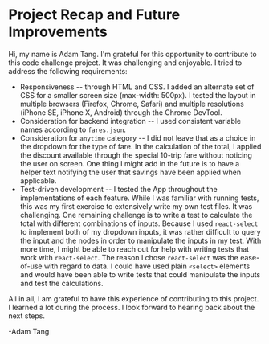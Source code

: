 Project Recap and Future Improvements
=======

Hi, my name is Adam Tang. I'm grateful for this opportunity to contribute to
this code challenge project. It was challenging and enjoyable. I tried to
address the following requirements:
- Responsiveness -- through HTML and CSS. I added an alternate set of CSS
  for a smaller screen size (max-width: 500px). I tested the layout in
  multiple browsers (Firefox, Chrome, Safari) and multiple resolutions
  (iPhone SE, iPhone X, Android) through the Chrome DevTool.
- Consideration for backend integration -- I used consistent variable names
  according to `fares.json`.
- Consideration for `anytime` category -- I did not leave that as a choice
  in the dropdown for the type of fare. In the calculation of the total, I
  applied the discount available through the special 10-trip fare without
  noticing the user on screen. One thing I might add in the future is to
  have a helper text notifying the user that savings have been applied
  when applicable.
- Test-driven development -- I tested the App throughout the implementations
  of each feature. While I was familiar with running tests, this was my
  first exercise to extensively write my own test files. It was challenging.
  One remaining challenge is to write a test to calculate the total with
  different combinations of inputs. Because I used `react-select` to
  implement both of my dropdown inputs, it was rather difficult to query
  the input and the nodes in order to manipulate the inputs in my test.
  With more time, I might be able to reach out for help with writing tests
  that work with `react-select`. The reason I chose `react-select` was
  the ease-of-use with regard to data. I could have used plain `<select>`
  elements and would have been able to write tests that could manipulate
  the inputs and test the calculations.

All in all, I am grateful to have this experience of contributing to this
project. I learned a lot during the process. I look forward to hearing back
about the next steps.

-Adam Tang
